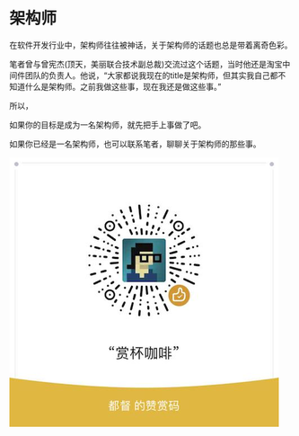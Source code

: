 # 架构师

在软件开发行业中，架构师往往被神话，关于架构师的话题也总是带着离奇色彩。

笔者曾与曾宪杰\(顶天，美丽联合技术副总裁\)交流过这个话题，当时他还是淘宝中间件团队的负责人。他说，“大家都说我现在的title是架构师，但其实我自己都不知道什么是架构师。之前我做这些事，现在我还是做这些事。”

所以，

如果你的目标是成为一名架构师，就先把手上事做了吧。

如果你已经是一名架构师，也可以联系笔者，聊聊关于架构师的那些事。

![](/assets/赞赏码.jpg)


